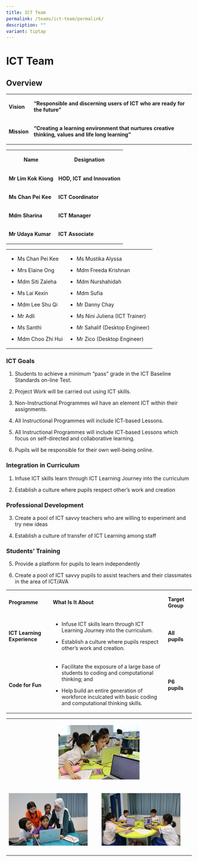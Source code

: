 ```yaml
---
title: ICT Team
permalink: /teams/ict-team/permalink/
description: ""
variant: tiptap
---
```

<h1>ICT Team</h1>
<h2>Overview</h2>
<table>
<tbody>
<tr>
<td rowspan="1" colspan="1">
<p><strong>Vision</strong> 
<br>
</p>
</td>
<td rowspan="1" colspan="1">
<p><strong>“Responsible and discerning users of ICT who are ready for the future”</strong> 
<br>
</p>
</td>
</tr>
<tr>
<td rowspan="1" colspan="1">
<p><strong>Mission</strong> 
<br>
</p>
</td>
<td rowspan="1" colspan="1">
<p><strong>“Creating a learning environment that nurtures creative thinking, values and life long learning”</strong>
</p>
</td>
</tr>
</tbody>
</table>
<table>
<tbody>
<tr>
<th rowspan="1" colspan="1">
<p>Name</p>
</th>
<th rowspan="1" colspan="1">
<p>Designation</p>
</th>
</tr>
<tr>
<td rowspan="1" colspan="1">
<p><strong>Mr Lim Kok Kiong</strong>
</p>
</td>
<td rowspan="1" colspan="1">
<p><strong>HOD, ICT and Innovation</strong>
</p>
</td>
</tr>
<tr>
<td rowspan="1" colspan="1">
<p><strong>Ms Chan Pei Kee</strong>
</p>
</td>
<td rowspan="1" colspan="1">
<p><strong>ICT Coordinator</strong>
</p>
</td>
</tr>
<tr>
<td rowspan="1" colspan="1">
<p><strong>Mdm Sharina</strong>
</p>
</td>
<td rowspan="1" colspan="1">
<p><strong>ICT Manager</strong>
</p>
</td>
</tr>
<tr>
<td rowspan="1" colspan="1">
<p><strong>Mr Udaya Kumar</strong>
</p>
</td>
<td rowspan="1" colspan="1">
<p><strong>ICT Associate</strong>
</p>
</td>
</tr>
</tbody>
</table>
<table>
<tbody>
<tr>
<td rowspan="1" colspan="1">
<ul data-tight="true" class="tight">
<li>
<p>Ms Chan Pei Kee</p>
</li>
<li>
<p>Mrs Elaine Ong</p>
</li>
<li>
<p>Mdm Siti Zaleha</p>
</li>
<li>
<p>Ms Lai Kexin</p>
</li>
<li>
<p>Mdm Lee Shu Qi</p>
</li>
<li>
<p>Mr Adli</p>
</li>
<li>
<p>Ms Santhi</p>
</li>
<li>
<p>Mdm Choo Zhi Hui</p>
</li>
</ul>
</td>
<td rowspan="1" colspan="1">
<ul data-tight="true" class="tight">
<li>
<p>Ms Mustika Alyssa</p>
</li>
<li>
<p>Mdm Freeda Krishnan</p>
</li>
<li>
<p>Mdm Nurshahidah</p>
</li>
<li>
<p>Mdm Sufia</p>
</li>
<li>
<p>Mr Danny Chay</p>
</li>
<li>
<p>Ms Nini Juliena (ICT Trainer)</p>
</li>
<li>
<p>Mr Sahalif (Desktop Engineer)</p>
</li>
<li>
<p>Mr Zico (Desktop Engineer)</p>
</li>
</ul>
</td>
</tr>
</tbody>
</table>
<h3>ICT Goals</h3>
<ol>
<li>
<p>Students to achieve a minimum “pass” grade in the ICT Baseline Standards
on-line Test.</p>
</li>
<li>
<p>Project Work will be carried out using ICT skills.</p>
</li>
<li>
<p>Non-Instructional Programmes wil have an element ICT within their assignments.</p>
</li>
<li>
<p>All Instructional Programmes will include ICT-based Lessons.</p>
</li>
<li>
<p>All Instructional Programmes will include ICT-based Lessons which focus
on self-directed and collaborative learning.</p>
</li>
<li>
<p>Pupils will be responsible for their own well-being online.</p>
</li>
</ol>
<h3>Integration in Curriculum</h3>
<ol>
<li>
<p>Infuse ICT skills learn through ICT Learning Journey into the curriculum</p>
</li>
<li>
<p>Establish a culture where pupils respect other’s work and creation</p>
</li>
</ol>
<h3>Professional Development</h3>
<ol start="3">
<li>
<p>Create a pool of ICT savvy teachers who are willing to experiment and
try new ideas</p>
</li>
<li>
<p>Establish a culture of transfer of ICT Learning among staff</p>
</li>
</ol>
<h3>Students’ Training</h3>
<ol start="5">
<li>
<p>Provide a platform for pupils to learn independently</p>
</li>
<li>
<p>Create a pool of ICT savvy pupils to assist teachers and their classmates
in the area of ICT/AVA</p>
</li>
</ol>
<table>
<tbody>
<tr>
<td rowspan="1" colspan="1">
<p><strong>Programme</strong> 
<br>
</p>
</td>
<td rowspan="1" colspan="1">
<p><strong>What Is It About</strong> 
<br>
</p>
</td>
<td rowspan="1" colspan="1">
<p><strong>Target Group</strong> 
<br>
</p>
</td>
</tr>
<tr>
<td rowspan="1" colspan="1">
<p><strong>ICT Learning Experience</strong> 
<br>
</p>
</td>
<td rowspan="1" colspan="1">
<ul data-tight="true" class="tight">
<li>
<p>Infuse ICT skills learn through ICT Learning Journey into the curriculum.</p>
</li>
<li>
<p>Establish a culture where pupils respect other’s work and creation.</p>
</li>
</ul>
</td>
<td rowspan="1" colspan="1">
<p><strong>All pupils</strong> 
<br>
</p>
</td>
</tr>
<tr>
<td rowspan="1" colspan="1">
<p><strong>Code for Fun</strong> 
<br>
</p>
</td>
<td rowspan="1" colspan="1">
<ul data-tight="true" class="tight">
<li>
<p>Facilitate the exposure of a large base of students to coding and computational
thinking; and</p>
</li>
<li>
<p>Help build an entire generation of workforce inculcated with basic coding
and computational thinking skills.</p>
</li>
</ul>
</td>
<td rowspan="1" colspan="1">
<p><strong>P6 pupils</strong> 
<br>
</p>
</td>
</tr>
</tbody>
</table>
<p></p>
<p></p>
<p></p>
<p></p>
<table>
<tbody>
<tr>
<th rowspan="1" colspan="2">
<p></p>
<div class="isomer-image-wrapper">
<img style="width: 45%;" height="auto" width="100%" alt="" src="/images/Website_ICT.jpg">
</div>
<p></p>
</th>
</tr>
<tr>
<td rowspan="1" colspan="1">
<p></p>
<div class="isomer-image-wrapper">
<img style="width: 90%;" height="auto" width="100%" alt="" src="/images/Website_ICT_3.jpg">
</div>
</td>
<td rowspan="1" colspan="1">
<p></p>
<div class="isomer-image-wrapper">
<img style="width: 90%;" height="auto" width="100%" alt="" src="/images/Website_ICT_2.jpg">
</div>
</td>
</tr>
<tr>
<td rowspan="1" colspan="1">
<p></p>
</td>
<td rowspan="1" colspan="1">
<p></p>
</td>
</tr>
</tbody>
</table>
<p></p>
